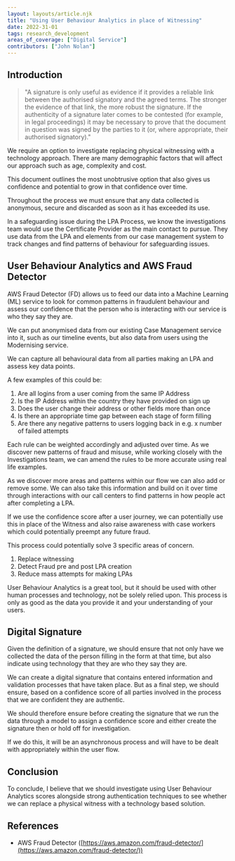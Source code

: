 ```yaml
---
layout: layouts/article.njk
title: "Using User Behaviour Analytics in place of Witnessing"
date: 2022-31-01
tags: research_development
areas_of_coverage: ["Digital Service"]
contributors: ["John Nolan"]
---
```


## Introduction

> "A signature is only useful as evidence if it provides a reliable link between the authorised signatory and the agreed terms. The stronger the evidence of that link, the more robust the signature. If the authenticity of a signature later comes to be contested (for example, in legal proceedings) it may be necessary to prove that the document in question was signed by the parties to it (or, where appropriate, their authorised signatory)."

We require an option to investigate replacing physical witnessing with a technology approach. There are many demographic factors that will affect our approach such as age, complexity and cost.

This document outlines the most unobtrusive option that also gives us confidence and potential to grow in that confidence over time.

Throughout the process we must ensure that any data collected is anonymous, secure and discarded as soon as it has exceeded its use.

In a safeguarding issue during the LPA Process, we know the investigations team would use the Certificate Provider as the main contact to pursue. They use data from the LPA and elements from our case management system to track changes and find patterns of behaviour for safeguarding issues.

## User Behaviour Analytics and AWS Fraud Detector

AWS Fraud Detector (FD) allows us to feed our data into a Machine Learning (ML) service to look for common patterns in fraudulent behaviour and assess our confidence that the person who is interacting with our service is who they say they are.

We can put anonymised data from our existing Case Management service into it, such as our timeline events, but also data from users using the Modernising service.

We can capture all behavioural data from all parties making an LPA and assess key data points.

A few examples of this could be:

1. Are all logins from a user coming from the same IP Address
2. Is the IP Address within the country they have provided on sign up
3. Does the user change their address or other fields more than once
4. Is there an appropriate time gap between each stage of form filling
5. Are there any negative patterns to users logging back in e.g. x number of failed attempts

Each rule can be weighted accordingly and adjusted over time. As we discover new patterns of fraud and misuse, while working closely with the Investigations team, we can amend the rules to be more accurate using real life examples.

As we discover more areas and patterns within our flow we can also add or remove some. We can also take this information and build on it over time through interactions with our call centers to find patterns in how people act after completing a LPA.

If we use the confidence score after a user journey, we can potentially use this in place of the Witness and also raise awareness with case workers which could potentially preempt any future fraud.

This process could potentially solve 3 specific areas of concern.

1. Replace witnessing
2. Detect Fraud pre and post LPA creation
3. Reduce mass attempts for making LPAs

User Behaviour Analytics is a great tool, but it should be used with other human processes and technology, not be solely relied upon. This process is only as good as the data you provide it and your understanding of your users.

## Digital Signature

Given the definition of a signature, we should ensure that not only have we collected the data of the person filling in the form at that time, but also indicate using technology that they are who they say they are.

We can create a digital signature that contains entered information and validation processes that have taken place. But as a final step, we should ensure, based on a confidence score of all parties involved in the process that we are confident they are authentic.

We should therefore ensure before creating the signature that we run the data through a model to assign a confidence score and either create the signature then or hold off for investigation.

If we do this, it will be an asynchronous process and will have to be dealt with appropriately within the user flow.

## Conclusion

To conclude, I believe that we should investigate using User Behaviour Analytics scores alongside strong authentication techniques to see whether we can replace a physical witness with a technology based solution.

## References

- AWS Fraud Detector ([https://aws.amazon.com/fraud-detector/](https://aws.amazon.com/fraud-detector/))
